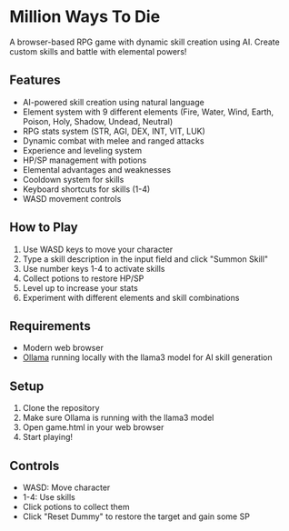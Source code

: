 # Million Ways To Die

A browser-based RPG game with dynamic skill creation using AI. Create custom skills and battle with elemental powers!

## Features

- AI-powered skill creation using natural language
- Element system with 9 different elements (Fire, Water, Wind, Earth, Poison, Holy, Shadow, Undead, Neutral)
- RPG stats system (STR, AGI, DEX, INT, VIT, LUK)
- Dynamic combat with melee and ranged attacks
- Experience and leveling system
- HP/SP management with potions
- Elemental advantages and weaknesses
- Cooldown system for skills
- Keyboard shortcuts for skills (1-4)
- WASD movement controls

## How to Play

1. Use WASD keys to move your character
2. Type a skill description in the input field and click "Summon Skill"
3. Use number keys 1-4 to activate skills
4. Collect potions to restore HP/SP
5. Level up to increase your stats
6. Experiment with different elements and skill combinations

## Requirements

- Modern web browser
- [Ollama](https://ollama.ai/) running locally with the llama3 model for AI skill generation

## Setup

1. Clone the repository
2. Make sure Ollama is running with the llama3 model
3. Open game.html in your web browser
4. Start playing!

## Controls

- WASD: Move character
- 1-4: Use skills
- Click potions to collect them
- Click "Reset Dummy" to restore the target and gain some SP 